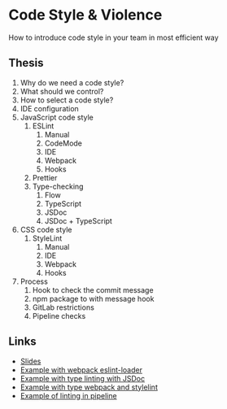 # Code Style &amp; Violence

How to introduce code style in your team in most efficient way

## Thesis

1. Why do we need a code style?
1. What should we control?
1. How to select a code style?
1. IDE configuration
1. JavaScript code style
    1. ESLint
        1. Manual 
        1. CodeMode
        1. IDE
        1. Webpack
        1. Hooks
    1. Prettier
    1. Type-checking
        1. Flow
        1. TypeScript
        1. JSDoc
        1. JSDoc + TypeScript
1. CSS code style
    1. StyleLint
        1. Manual
        1. IDE
        1. Webpack
        1. Hooks
1. Process
    1. Hook to check the commit message
    1. npm package to with message hook
    1. GitLab restrictions
    1. Pipeline checks

## Links

* [Slides](https://silentimp.github.io/codeStyleAndViolenceEn/)
* [Example with webpack eslint-loader](https://github.com/SilentImp/lintWebpack)
* [Example with type linting with JSDoc](https://github.com/SilentImp/lintTypes)
* [Example with type webpack and stylelint](https://github.com/SilentImp/lintWebpack)
* [Example of linting in pipeline](https://gitlab.com/silentimp/testpipes)
